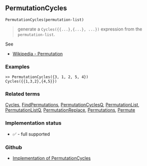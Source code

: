 ## PermutationCycles

```
PermutationCycles(permutation-list)
```

> generate a `Cycles({{...},{...}, ...})` expression from the `permutation-list`.
 
See 
* [Wikipedia - Permutation](https://en.wikipedia.org/wiki/Permutation)
	 
### Examples

```
>> PermutationCycles({3, 1, 2, 5, 4}) 
Cycles({{1,3,2},{4,5}}) 
```

### Related terms 
[Cycles](Cycles.md), [FindPermutations](FindPermutations.md), [PermutationCyclesQ](PermutationCyclesQ.md), [PermutationList](PermutationList.md), [PermutationListQ](PermutationListQ.md), [PermutationReplace](PermutationReplace.md), [Permutations](Permutations.md), [Permute](Permute.md)

### Implementation status

* &#x2705; - full supported

### Github

* [Implementation of PermutationCycles](https://github.com/axkr/symja_android_library/blob/master/symja_android_library/matheclipse-core/src/main/java/org/matheclipse/core/builtin/Combinatoric.java#L1687) 
